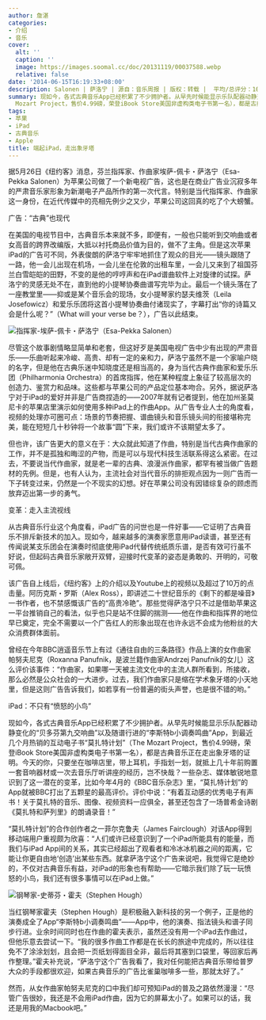 ```yaml
---
author: 詹湛
categories:
- 介绍
- 音乐
cover:
  alt: ''
  caption: ''
  image: https://images.soomal.cc/doc/20131119/00037588.webp
  relative: false
date: '2014-06-15T16:19:33+08:00'
description: Salonen | 萨洛宁 | 源自：音乐周报 | 版权：转载 |  平均/总评分：10.00/30
summary: 现如今，各式古典音乐App已经积累了不少拥护者。从早先时候能显示乐队配器动静变化的“贝多芬第九交响曲”以及随谱行进的“李斯特b小调奏鸣曲”App，到最近几个月热销的互动电子书“莫扎特计划”（The
  Mozart Project，售价4.99磅，荣登iBook Store美国非虚构类电子书第一名），都是古典音乐正在走出象牙塔的证明……
tags:
- 苹果
- iPad
- 古典音乐
- Apple
title: 端起iPad，走出象牙塔
---
```


据5月26日《纽约客》消息，芬兰指挥家、作曲家埃萨-佩卡・萨洛宁（Esa-Pekka Salonen）为苹果公司做了一个新电视广告，这也是在商业广告业沉寂多年的严肃音乐家形象为新潮电子产品所作的第一次代言。特别是当代指挥家、作曲家这一身份，在近代传媒中的亮相先例少之又少，苹果公司这回真的吃了个大螃蟹。

广告：“古典”也现代

在美国的电视节目中，古典音乐本来就不多，即便有，一般也只能听到交响曲或者女高音的跨界改编版，大抵以衬托商品价值为目的，做不了主角。但是这次苹果iPad的广告可不同，外表俊朗的萨洛宁牢牢地抓住了观众的目光――镜头跟随了一路，他一会儿出现在机场，一会儿坐在伦敦的出租车里，一会儿又来到了祖国芬兰白雪皑皑的田野，不变的是他的哼哼声和在iPad谱曲软件上对旋律的试探。萨洛宁的灵感无处不在，直到他的小提琴协奏曲谱写完毕为止。最后一个镜头落在了一座教堂里――抑或是某个音乐会的现场，女小提琴家约瑟夫维茨（Leila Josefowicz）和爱乐乐团将这首小提琴协奏曲付诸现实了，字幕打出“你的诗篇又会是什么呢？”（What will your verse be？），广告以此结束。

![指挥家-埃萨-佩卡・萨洛宁（Esa-Pekka Salonen）](https://images.soomal.cc/doc/20111004/00013875_01.webp)





尽管这个故事剧情略显简单和老套，但这好歹是美国电视广告中少有出现的严肃音乐――乐曲听起来冷峻、高贵、却有一定的亲和力，萨洛宁虽然不是一个家喻户晓的名字，但是他在古典乐迷中知晓度还是相当高的，身为当代古典作曲家和爱乐乐团（Philharmonia Orchestra）的首席指挥，他在某种程度上象征了较高层次的创造力、鉴赏力和品味。这些都与苹果公司的产品定位基本吻合。另外，据说萨洛宁对于iPad的爱好并非是广告商捏造的――2007年就有记者提到，他在加州圣莫尼卡的苹果店里演示如何使用多种iPad上的作曲App。从广告专业人士的角度看，视频的处理亦可圈可点：场景的节奏把握、谱曲镜头和音乐镜头间的衔接堪称完美，能在短短几十秒钟将一个故事“圆”下来，我们或许不该期望太多了。

但也许，该广告更大的意义在于：大众就此知道了作曲，特别是当代古典作曲家的工作，并不是孤独和晦涩的产物，而是可以与现代科技生活联系得这么紧密。在过去，不要说当代作曲家，就是老一辈的古典、浪漫派作曲家，都罕有被当做广告题材的先例。但是，也有人认为，主流社会对当代音乐的排拒观点因为一则广告而一下子转变过来，仍然是一个不现实的幻想。好在苹果公司没有因错综复杂的顾虑而放弃迈出第一步的勇气。

变革：走入主流视线

从古典音乐行业这个角度看，iPad广告的问世也是一件好事――它证明了古典音乐不排斥新技术的加入。现如今，越来越多的演奏家愿意用iPad读谱，甚至还有传闻说某支乐团会在演奏时彻底使用iPad代替传统纸质乐谱，是否有效可行虽不好说，但起码古典音乐家敞开双臂，迎接时代变革的姿态是勇敢的、开明的，可敬可佩。

该广告自上线后，《纽约客》上的介绍以及Youtube上的视频以及超过了10万的点击量。阿历克斯・罗斯（Alex Ross），即讲述二十世纪音乐的《剩下的都是噪音》一书作者，也不禁感慨该广告的“高贵冷艳”。那些觉得萨洛宁只不过是借助苹果这一平台推销自己的看法，似乎也只是站不住脚的揣测――他在作曲和指挥界的地位早已奠定，完全不需要以一个广告红人的形象出现在也许永远不会成为他粉丝的大众消费群体面前。

曾经在今年BBC逍遥音乐节上有过《通往自由的三条路径》作品上演的女作曲家帕努夫尼克（Roxanna Panufnik，是波兰籍作曲家Andrzej Panufnik的女儿）这么评价该事件：“作曲家，如果哪一天被主流文化中的主流人群所看到，所接收，那么必然是公众社会的一大进步。过去，我们作曲家只是缩在学术象牙塔的小天地里，但是这则广告告诉我们，如若享有一份普遍的街头声誉，也是很不错的哟。”

iPad：不只有“愤怒的小鸟”

现如今，各式古典音乐App已经积累了不少拥护者。从早先时候能显示乐队配器动静变化的“贝多芬第九交响曲”以及随谱行进的“李斯特b小调奏鸣曲”App，到最近几个月热销的互动电子书“莫扎特计划”（The Mozart Project，售价4.99磅，荣登iBook Store美国非虚构类电子书第一名），都是古典音乐正在走出象牙塔的证明。今天的你，只要坐在咖啡店里，带上耳机，手指划一划，就抵上几十年前购置一套音响器材或一次去音乐厅听讲座的经历，岂不快哉？一些杂志、媒体敏锐地意识到了这一潜在的变革，比如今年4月的《BBC音乐杂志》里，“莫扎特计划”的App就被BBC打出了五颗星的最高评价。评价中说：“有着互动感的优秀电子有声书！关于莫扎特的音乐、图像、视频资料一应俱全，甚至还包含了一场普希金诗剧《莫扎特和萨列里》的朗诵录音！”

“莫扎特计划”的合作创作者之一菲尔克鲁夫（James Fairclough）对该App得到移动端用户重视颇为欣喜：“人们或许已经意识到了一个iPad所能具有的能量，而我们与iPad App间的关系，其实已经超出了观看者和冷冰冰机器之间的距离，它能让你更自由地‘创造’出某些东西。就拿萨洛宁这个广告来说吧，我觉得它是绝妙的，不仅对古典音乐有益，对iPad的形象也有帮助――它暗示我们除了玩一玩愤怒的小鸟，我们还有很多事情可以在iPad上做。”

![钢琴家-史蒂芬・霍夫（Stephen Hough）](https://images.soomal.cc/doc/20140615/00043380_01.webp)





当红钢琴家霍夫（Stephen Hough）是积极融入新科技的另一个例子，正是他的演奏成全了App“李斯特b小调奏鸣曲”――App中，他的演奏、指法镜头和谱子同步行进。业余时间同时也在作曲的霍夫表示，虽然还没有用一个iPad去作曲过，但他乐意去尝试一下。“我的很多作曲工作都是在长长的旅途中完成的，所以往往免不了涂涂划划，且会把一页纸划得面目全非，最后将其塞到口袋里，等回家后再作整理。”霍夫补充说，“萨洛宁这个广告我看了，我对任何能把古典音乐带给普罗大众的手段都很欢迎，如果古典音乐的广告比雀巢咖啡多一些，那就太好了。”

然而，从女作曲家帕努夫尼克的口中我们却可预知iPad的普及之路依然漫漫：“尽管广告很妙，我还是不会用iPad作曲，因为它的屏幕太小了。如果可以的话，我还是用我的Macbook吧。”